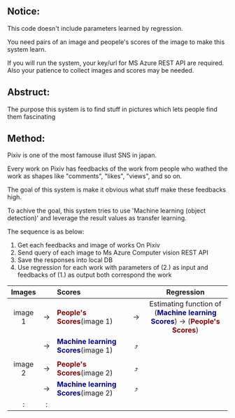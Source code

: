 ## Notice:
This code doesn't include parameters learned by regression.

You need pairs of an image and peopele's scores of the image to make this system learn.

If you will run the system, your key/url for MS Azure REST API are required. Also your patience to collect images and scores may be needed.

## Abstruct:
The purpose this system is to find stuff in pictures which lets people find them fascinating

## Method:
Pixiv is one of the most famouse illust SNS in japan.

Every work on Pixiv has feedbacks of the work from people who wathed the work as shapes like "comments", "likes", "views", and so on.

The goal of this system is make it obvious what stuff make these feedbacks high.

To achive the goal, this system tries to use 'Machine learning (object detection)' and leverage the result values as transfer learning.

The sequence is as below:

1. Get each feedbacks and image of works On Pixiv
2. Send query of each image to Ms Azure Computer vision REST API
3. Save the responses into local DB
4. Use regression for each work with parameters of (2.) as input and feedbacks of (1.) as output both correspond the work

|Images||Scores||Regression|
|:--:|:--:|:--|:--:|:--:|
|image 1|→|<span style="color: maroon; ">**People's Scores**</span>(image 1)|→|Estimating function of <br> (<span style="color: navy; ">**Machine learning Scores**</span>) -> (<span style="color: maroon; ">**People's Scores**</span>)|
||→|<span style="color: navy; ">**Machine learning Scores**</span>(image 1)|⤴|
|||
|image 2|→|<span style="color: maroon; ">**People's Scores**</span>(image 2)|⤴|
||→|<span style="color: navy; ">**Machine learning Scores**</span>(image 2)|⤴|
|:|:|